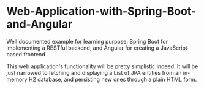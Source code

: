 # Web-Application-with-Spring-Boot-and-Angular

Well documented example for learning purpose: Spring Boot for implementing a RESTful backend, and Angular for creating a JavaScript-based frontend

This web application's functionality will be pretty simplistic indeed. It will be just narrowed to fetching and displaying a List of JPA entities from an in-memory H2 database, and persisting new ones through a plain HTML form.




